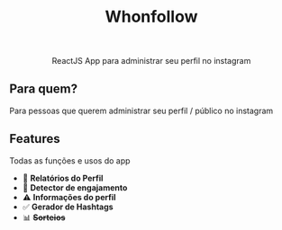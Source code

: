 <!-- background: #fff4e3 -->
<h1 align="center">
<br>
  <!--<img src="logo.svg" alt="Whonfollow" width="250">-->
  Whonfollow
<br>
<br>
<!--Whonfollow-->
</h1>

<p align="center">ReactJS App para administrar seu perfil no instagram</p>
<!--
<p align="center">
  <a href="https://opensource.org/licenses/MIT">
    <img src="https://img.shields.io/badge/License-MIT-blue.svg" alt="License MIT">
  </a>
</p>
-->

<!--
## Login / Criação de Conta
<p align="center">
  <img src="UI-UX/1.png" width="200" title="Login">
  <img src="UI-UX/2.png" width="200" title="Configuration">
  <img src="UI-UX/3.png" width="200" title="Finish">
</p>
-->
<!--
## Interface de Usuário
<p align="center">
  <img src="UI-UX/4.png" width="200" title="Geral">
  <img src="UI-UX/5.png" width="200" title="Lista">
  <img src="UI-UX/6.png" width="200" title="Adicionar">
  <img src="UI-UX/7.png" width="200" title="Metas">
</p>
-->
## Para quem?
Para pessoas que querem administrar seu perfil / público no instagram  

## Features
Todas as funções e usos do app
- 📄 **Relatórios do Perfil**
- 📄 **Detector de engajamento**
- ⚠️ **Informações do perfil**
- ✅ **Gerador de Hashtags**
- 📊 ~~**Sorteios**~~

<!--
## Desenvolvimento:
- Programação frontend app mobile
- Programação backend app mobile
- Hospedagem (server) (para registro das contas / informacoes / pesquisas)
- Experiencia de usuario (local de interface forma de cadastro)
- Design UX do app mobile
- Criação da marca (Registro juridico)
- Design da marca (Logo / Identidade visual)
- Criação de anuncios e propagandas / estrategia de engajamento
- Marketing e Tráfego de anuncios
-->

<!--## License
This project is licensed under the MIT License - see the [LICENSE](https://opensource.org/licenses/MIT) page for details.-->
